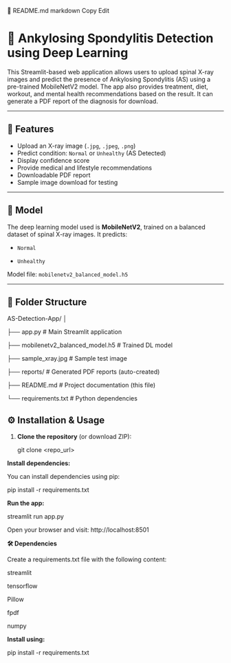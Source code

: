 📄 README.md
markdown
Copy
Edit
# 🩻 Ankylosing Spondylitis Detection using Deep Learning

This Streamlit-based web application allows users to upload spinal X-ray images and predict the presence of Ankylosing Spondylitis (AS) using a pre-trained MobileNetV2 model. The app also provides treatment, diet, workout, and mental health recommendations based on the result. It can generate a PDF report of the diagnosis for download.

---

## 🚀 Features

- Upload an X-ray image (`.jpg`, `.jpeg`, `.png`)
- Predict condition: `Normal` or `Unhealthy` (AS Detected)
- Display confidence score
- Provide medical and lifestyle recommendations
- Downloadable PDF report
- Sample image download for testing

---

## 🧠 Model

The deep learning model used is **MobileNetV2**, trained on a balanced dataset of spinal X-ray images. It predicts:

- `Normal`
  
- `Unhealthy`

Model file: `mobilenetv2_balanced_model.h5`

---

## 📁 Folder Structure

AS-Detection-App/
│

├── app.py # Main Streamlit application

├── mobilenetv2_balanced_model.h5 # Trained DL model

├── sample_xray.jpg # Sample test image

├── reports/ # Generated PDF reports (auto-created)

├── README.md # Project documentation (this file)

└── requirements.txt # Python dependencies

## ⚙️ Installation & Usage

1. **Clone the repository** (or download ZIP):

   git clone <repo_url>
   
**Install dependencies:**

You can install dependencies using pip:

pip install -r requirements.txt

**Run the app:**

streamlit run app.py

Open your browser and visit: http://localhost:8501

**🛠 Dependencies**

Create a requirements.txt file with the following content:

streamlit

tensorflow

Pillow

fpdf

numpy

**Install using:**

pip install -r requirements.txt
